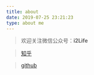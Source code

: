 ```yaml
---
title: about
date: 2019-07-25 23:21:23
type: about me
---
```


> 欢迎关注微信公众号：**i2Life**

> [知乎](https://www.zhihu.com/people/e2life-2/activities)

> [github](https://github.com/i2life)
